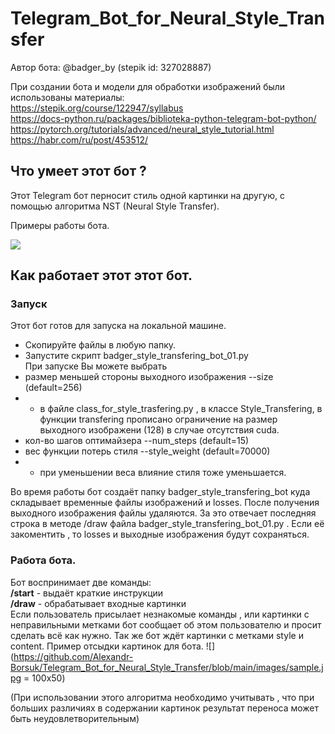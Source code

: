 # Telegram_Bot_for_Neural_Style_Transfer 
    
Автор бота: @badger_by (stepik id:  327028887)  
  
При создании бота и модели для обработки изображений были использованы материалы:   
https://stepik.org/course/122947/syllabus   
https://docs-python.ru/packages/biblioteka-python-telegram-bot-python/   
https://pytorch.org/tutorials/advanced/neural_style_tutorial.html   
https://habr.com/ru/post/453512/   
  
## Что умеет этот бот ?
Этот Telegram бот перносит стиль одной картинки на другую, с помощью алгоритма NST (Neural Style Transfer).  
  
Примеры работы бота.
  
![](https://github.com/Alexandr-Borsuk/Telegram_Bot_for_Neural_Style_Transfer/blob/main/images/scr.jpg)


## Как работает этот этот бот.
### Запуск
Этот бот готов для запуска на локальной машине.
- Скопируйте файлы в любую папку.
-  Запустите скрипт badger_style_transfering_bot_01.py  
При запуске Вы можете выбрать 
-  размер меньшей стороны выходного изображения --size (default=256)
-  - в файле class_for_style_trasfering.py , в классе Style_Transfering, в функции transfering прописано ограничение на размер выходного изображени (128) в случае отсутствия cuda.
-  кол-во шагов оптимайзера --num_steps  (default=15)
-  вес функции потерь стиля --style_weight (default=70000)
-  - при уменьшении веса влияние стиля тоже уменьшается.   
  
Во время работы бот создаёт папку badger_style_transfering_bot куда складывает временные файлы изображений и losses. После получения выходного изображения файлы удаляются. За это отвечает последняя строка в методе /draw файла badger_style_transfering_bot_01.py . Если её закоментить , то losses и выходные изображения будут сохраняться.
### Работа бота.
Бот воспринимает две команды:  
**/start** -  выдаёт краткие инструкции   
**/draw** - обрабатывает входные картинки    
Если пользователь присылает незнакомые команды , или картинки с неправильными метками бот сообщает об этом пользователю и просит сделать всё как нужно.
Так же бот ждёт картинки с метками style и content.
Пример отсыдки картинок для бота.
![](https://github.com/Alexandr-Borsuk/Telegram_Bot_for_Neural_Style_Transfer/blob/main/images/sample.jpg = 100x50)



(При использовании этого алгоритма необходимо учитывать , что при больших различиях в содержании картинок результат переноса может быть неудовлетворительным)
